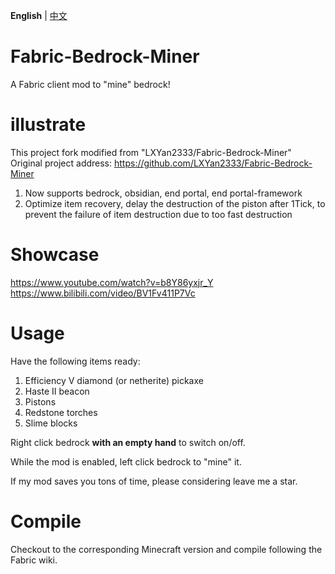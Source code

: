 **English** | [中文](https://github.com/LXYan2333/Fabric-Bedrock-Miner/blob/main/README_中文.md)

# Fabric-Bedrock-Miner
A Fabric client mod to "mine" bedrock!

# illustrate
This project fork modified from "LXYan2333/Fabric-Bedrock-Miner"<br>
Original project address: https://github.com/LXYan2333/Fabric-Bedrock-Miner
1. Now supports bedrock, obsidian, end portal, end portal-framework
2. Optimize item recovery, delay the destruction of the piston after 1Tick, to prevent the failure of item destruction due to too fast destruction

# Showcase
https://www.youtube.com/watch?v=b8Y86yxjr_Y  
https://www.bilibili.com/video/BV1Fv411P7Vc

# Usage
Have the following items ready:
1. Efficiency V diamond (or netherite) pickaxe
2. Haste II beacon
3. Pistons
4. Redstone torches
5. Slime blocks

Right click bedrock **with an empty hand** to switch on/off.

While the mod is enabled, left click bedrock to "mine" it.

If my mod saves you tons of time, please considering leave me a star.

# Compile
Checkout to the corresponding Minecraft version and compile following the Fabric wiki.
